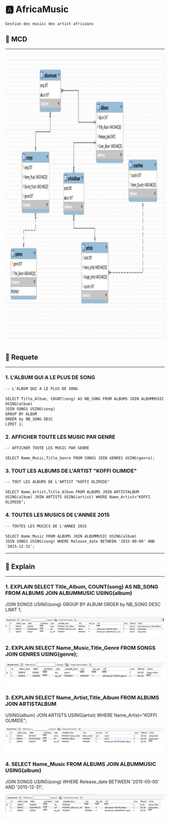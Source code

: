 #  :a: AfricaMusic 
```{r setup, include=FALSE}
Gestion des musisc des artist africains 
```
## :rocket: MCD
--------------------------------------------------
<img src="MCD.JPG" witdth="900" height="900"></img>
```{r}
```
## :rocket: Requete
--------------------------------------------------
### 1. L'ALBUM QUI A LE PLUS DE SONG
```{r}
-- L'ALBUM QUI A LE PLUS DE SONG

SELECT Title_Album, COUNT(song) AS NB_SONG FROM ALBUMS JOIN ALBUMMUSIC USING(album)
JOIN SONGS USING(song)
GROUP BY ALBUM 
ORDER by NB_SONG DESC
LIMIT 1;
```

### 2. AFFICHER TOUTE LES MUSIC PAR GENRE
```{r}
-- AFFICHER TOUTE LES MUSIC PAR GENRE

SELECT Name_Music,Title_Genre FROM SONGS JOIN GENRES USING(genre);

```

### 3. TOUT LES ALBUMS DE L'ARTIST "KOFFI OLIMIDE"
```{r}
-- TOUT LES ALBUMS DE L'ARTIST "KOFFI OLIMIDE"

SELECT Name_Artist,Title_Album FROM ALBUMS JOIN ARTISTALBUM
USING(album) JOIN ARTISTS USING(artist) WHERE Name_Artist="KOFFI OLIMIDE";

```


### 4. TOUTES LES MUSICS DE L'ANNEE 2015
```{r}
-- TOUTES LES MUSICS DE L'ANNEE 2015

SELECT Name_Music FROM ALBUMS JOIN ALBUMMUSIC USING(album)
JOIN SONGS USING(song) WHERE Release_date BETWEEN '2015-00-00' AND  '2015-12-31';

```
-------------------------------------------------
## :rocket: Explain
--------------------------------------------------

### 1. EXPLAIN SELECT Title_Album, COUNT(song) AS NB_SONG FROM ALBUMS JOIN ALBUMMUSIC USING(album)
JOIN SONGS USING(song)
GROUP BY ALBUM 
ORDER by NB_SONG DESC
LIMIT 1;


![L'ALBUM QUI A LE PLUS DE SONG](img/explain1.JPG)


### 2. EXPLAIN SELECT Name_Music,Title_Genre FROM SONGS JOIN GENRES USING(genre);

![AFFICHER TOUTE LES MUSIC PAR GENRE](img/explain2.JPG)

### 3. EXPLAIN SELECT Name_Artist,Title_Album FROM ALBUMS JOIN ARTISTALBUM
USING(album) JOIN ARTISTS USING(artist) WHERE Name_Artist="KOFFI OLIMIDE";

![TOUT LES ALBUMS DE L'ARTIST "KOFFI OLIMIDE](img/explain3.JPG)


### 4. SELECT Name_Music FROM ALBUMS JOIN ALBUMMUSIC USING(album)
JOIN SONGS USING(song) WHERE Release_date BETWEEN '2015-00-00' AND  '2015-12-31';


![ TOUTES LES MUSICS DE L'ANNEE 2015](img/explain4.JPG)









